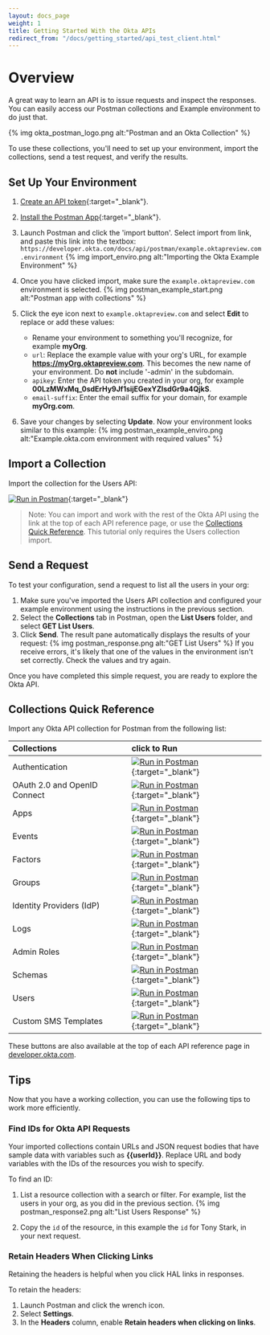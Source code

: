 ```yaml
---
layout: docs_page
weight: 1
title: Getting Started With the Okta APIs
redirect_from: "/docs/getting_started/api_test_client.html"
---
```


# Overview

A great way to learn an API is to issue requests and inspect the responses. You can easily access our Postman collections and Example environment to do just that.

{% img okta_postman_logo.png alt:"Postman and an Okta Collection" %}

To use these collections, you'll need to set up your environment, import the collections, send a test request, and verify the results.

## Set Up Your Environment

1. [Create an API token](getting_a_token.html){:target="_blank"}.
2. [Install the Postman App](https://www.getpostman.com/apps){:target="_blank"}.
3. Launch Postman and click the 'import button'. Select import from link, and paste this link into the textbox: `https://developer.okta.com/docs/api/postman/example.oktapreview.com.environment`
    {% img import_enviro.png alt:"Importing the Okta Example Environment" %}

4. Once you have clicked import, make sure the `example.oktapreview.com` environment is selected.
    {% img postman_example_start.png alt:"Postman app with collections" %}

5. Click the eye icon next to `example.oktapreview.com` and select **Edit** to replace or add these values:
    * Rename your environment to something you'll recognize, for example **myOrg**.
    * `url`: Replace the example value with your org's URL, for example **https://myOrg.oktapreview.com**. This becomes the new name of your environment. Do **not** include '-admin' in the subdomain.
    * `apikey`: Enter the API token you created in your org, for example **00LzMWxMq_0sdErHy9Jf1sijEGexYZlsdGr9a4QjkS**.
    * `email-suffix`: Enter the email suffix for your domain, for example **myOrg.com**.

6. Save your changes by selecting **Update**. Now your environment looks similar to this example:
    {% img postman_example_enviro.png alt:"Example.okta.com environment with required values" %}

## Import a Collection

Import the collection for the Users API:

[![Run in Postman](https://run.pstmn.io/button.svg)](https://app.getpostman.com/run-collection/78060451b3ba309f5bcf){:target="_blank"}

> Note: You can import and work with the rest of the Okta API using the link at the top of each API reference page,
or use the [Collections Quick Reference](#collections-quick-reference). This tutorial only requires the Users collection import.

## Send a Request

To test your configuration, send a request to list all the users in your org:

1. Make sure you've imported the Users API collection and configured your example environment using the instructions in the previous section.
2. Select the **Collections** tab in Postman, open the **List Users** folder, and select **GET List Users**.
3. Click **Send**. The result pane automatically displays the results of your request:
    {% img postman_response.png alt:"GET List Users" %}
    If you receive errors, it's likely that one of the values in the environment isn't set correctly. Check the values and try again.

Once you have completed this simple request, you are ready to explore the Okta API.

## Collections Quick Reference

Import any Okta API collection for Postman from the following list:

|  Collections  | click to Run   |
|:---|:---|
| Authentication | [![Run in Postman](https://run.pstmn.io/button.svg)](https://app.getpostman.com/run-collection/07df454531c56cb5fe71){:target="_blank"} |
| OAuth 2.0 and OpenID Connect | [![Run in Postman](https://run.pstmn.io/button.svg)](https://app.getpostman.com/run-collection/036dc40615651451307d){:target="_blank"} |
| Apps | [![Run in Postman](https://run.pstmn.io/button.svg)](https://app.getpostman.com/run-collection/4b283a9afed50a1ccd6b){:target="_blank"} |
| Events | [![Run in Postman](https://run.pstmn.io/button.svg)](https://app.getpostman.com/run-collection/44d6b3bbbbf674035a86){:target="_blank"} |
| Factors | [![Run in Postman](https://run.pstmn.io/button.svg)](https://app.getpostman.com/run-collection/b055a859dbe24a54814a){:target="_blank"} |
| Groups | [![Run in Postman](https://run.pstmn.io/button.svg)](https://app.getpostman.com/run-collection/c33a1f9fa8a44c481a6f){:target="_blank"} |
| Identity Providers (IdP) | [![Run in Postman](https://run.pstmn.io/button.svg)](https://app.getpostman.com/run-collection/8438ef3445415386b407){:target="_blank"} |
| Logs | [![Run in Postman](https://run.pstmn.io/button.svg)](https://app.getpostman.com/run-collection/8f19fc704561a8b44e27){:target="_blank"} |
| Admin Roles | [![Run in Postman](https://run.pstmn.io/button.svg)](https://app.getpostman.com/run-collection/5f91aaea133fe6c9cb8b){:target="_blank"} |
| Schemas | [![Run in Postman](https://run.pstmn.io/button.svg)](https://app.getpostman.com/run-collection/443242e60287fb4b8d6d){:target="_blank"} |
| Users  | [![Run in Postman](https://run.pstmn.io/button.svg)](https://app.getpostman.com/run-collection/78060451b3ba309f5bcf){:target="_blank"} |
| Custom SMS Templates | [![Run in Postman](https://run.pstmn.io/button.svg)](https://app.getpostman.com/run-collection/d71f7946d8d56ccdaa06){:target="_blank"} |

These buttons are also available at the top of each API reference page in [developer.okta.com](/docs/api/resources/apps.html).

## Tips

Now that you have a working collection, you can use the following tips to work more efficiently.

### Find IDs for Okta API Requests

Your imported collections contain URLs and JSON request bodies that have sample data with variables such as **\{\{userId\}\}**.
Replace URL and body variables with the IDs of the resources you wish to specify.

To find an ID:

1. List a resource collection with a search or filter. For example, list the users in your org, as you did in the previous section.
    {% img postman_response2.png alt:"List Users Response" %}

2. Copy the `id` of the resource, in this example the `id` for Tony Stark, in your next request.

### Retain Headers When Clicking Links

Retaining the headers is helpful when you click HAL links in responses.

To retain the headers:

1. Launch Postman and click the wrench icon.
2. Select **Settings**.
3. In the **Headers** column, enable **Retain headers when clicking on links**.
